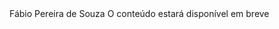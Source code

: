 <!DOCTYPE html>
<html>
<head>
<title>Aprendendo Lógica</title>
<author>Fábio Pereira de Souza</author>
</head>
<body>
O conteúdo estará disponível em breve
</body>
</html>
